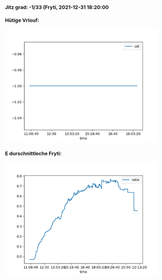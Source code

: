 ### Jitz grad: -1/33 (Fryti, 2021-12-31 18:20:00

### Hütige Vrlouf:
![Graph](Today.png)

### E durschnittleche Fryti:
![Graph](Fryti.png)